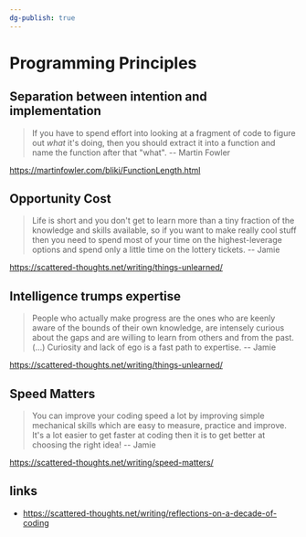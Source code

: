 ```yaml
---
dg-publish: true
---
```

# Programming Principles

## Separation between intention and implementation

> If you have to spend effort into looking at a fragment of code to figure out *what* it's doing, then you should extract it into a function and name the function after that "what".
> -- Martin Fowler

<https://martinfowler.com/bliki/FunctionLength.html>


## Opportunity Cost

> Life is short and you don't get to learn more than a tiny fraction of the knowledge and skills available, so if you want to make really cool stuff then you need to spend most of your time on the highest-leverage options and spend only a little time on the lottery tickets.
> -- Jamie

<https://scattered-thoughts.net/writing/things-unlearned/>


## Intelligence trumps expertise

> People who actually make progress are the ones who are keenly aware of the bounds of their own knowledge, are intensely curious about the gaps and are willing to learn from others and from the past. (...) Curiosity and lack of ego is a fast path to expertise.
> -- Jamie

<https://scattered-thoughts.net/writing/things-unlearned/>

## Speed Matters

> You can improve your coding speed a lot by improving simple mechanical skills which are easy to measure, practice and improve. It's a lot easier to get faster at coding then it is to get better at choosing the right idea!
> -- Jamie

<https://scattered-thoughts.net/writing/speed-matters/>



## links

- <https://scattered-thoughts.net/writing/reflections-on-a-decade-of-coding>